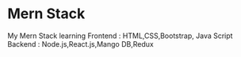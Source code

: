 # Mern Stack
My Mern Stack learning
Frontend : HTML,CSS,Bootstrap, Java Script
Backend : Node.js,React.js,Mango DB,Redux

